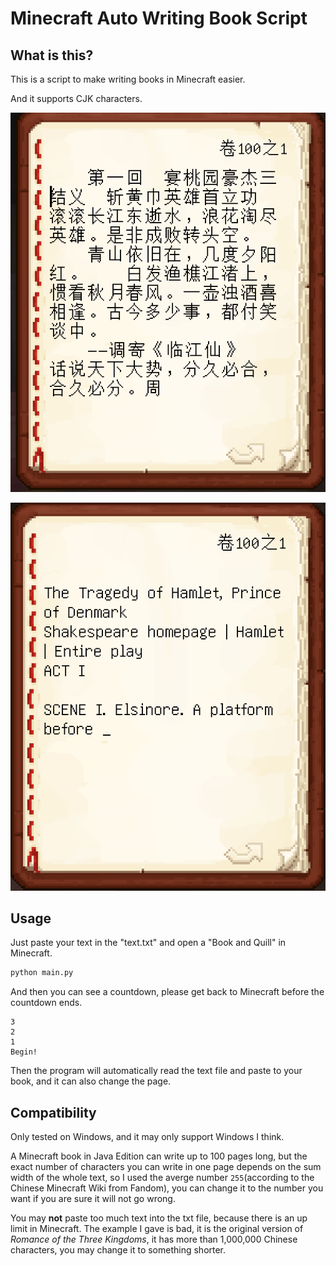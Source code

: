 # Minecraft Auto Writing Book Script

## What is this?

This is a script to make writing books in Minecraft easier.

And it supports CJK characters.

![preview](./preview.png)

![preview_en](./preview_en.png)

## Usage

Just paste your text in the "text.txt" and open a "Book and Quill" in Minecraft.

```python
python main.py
```

And then you can see a countdown, please get back to Minecraft before the countdown ends.

```
3
2
1
Begin!
```

Then the program will automatically read the text file and paste to your book, and it can also change the page.

## Compatibility

Only tested on Windows, and it may only support Windows I think.

A Minecraft book in Java Edition can write up to 100 pages long, but the exact number of characters you can write in one page depends on the sum width of the whole text, so I used the averge number `255`(according to the Chinese Minecraft Wiki from Fandom), you can change it to the number you want if you are sure it will not go wrong.

You may **not** paste too much text into the txt file, because there is an up limit in Minecraft. The example I gave is bad, it is the original version of *Romance of the Three Kingdoms*, it has more than 1,000,000 Chinese characters, you may change it to something shorter.
